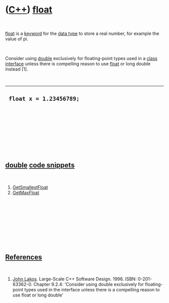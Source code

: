 
 

 

 

 

 

([C++](Cpp.md)) [float](CppFloat.md)
======================================

 

[float](CppFloat.md) is a [keyword](CppKeyword.md) for the [data
type](CppDataType.md) to store a real number, for example the value of
pi.

 

Consider using [double](CppDouble.md) exclusively for floating-point
types used in a [class](CppClass.md) [interface](CppInterface.md)
unless there is compelling reason to use [float](CppFloat.md) or long
double instead \[1\].

 

  --------------------------
  ` float x = 1.23456789;`
  --------------------------

 

 

 

 

 

[double](CppFloat.md) [code snippets](CppCodeSnippets.md)
-----------------------------------------------------------

 

1.  [GetSmallestFloat](CppGetSmallestFloat.md)
2.  [GetMaxFloat](CppGetMaxFloat.md)

 

 

 

 

 

[References](CppReferences.md)
-------------------------------

 

1.  [John Lakos](CppJohnLakos.md). Large-Scale C++ Software Design.
    1996. ISBN: 0-201-63362-0. Chapter 9.2.4: 'Consider using double
    exclusively for floating-point types used in the interface unless
    there is a compelling reason to use float or long double'

 

 

 

 

 

 

